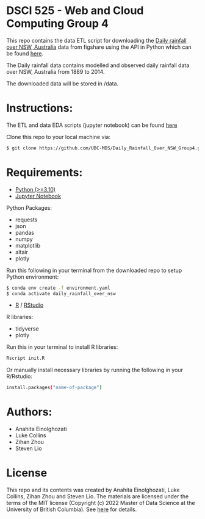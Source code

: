 # DSCI 525 - Web and Cloud Computing Group 4

This repo contains the data ETL script for downloading the [Daily rainfall over NSW, Australia](https://figshare.com/articles/dataset/Daily_rainfall_over_NSW_Australia/14096681) 
data from figshare using the API in Python which can be found [here](https://docs.figshare.com/).

The Daily rainfall data contains modelled and observed daily rainfall data over NSW, Australia from 1889 to 2014.

The downloaded data will be stored in /data.

# Instructions:
The ETL and data EDA scripts (jupyter notebook) can be found [here](https://github.com/UBC-MDS/Daily_Rainfall_Over_NSW_Group4/tree/main/notebooks)

Clone this repo to your local machine via:

```sh
$ git clone https://github.com/UBC-MDS/Daily_Rainfall_Over_NSW_Group4.git
```

# Requirements:
- [Python (>=3.10)](https://www.python.org/)
- [Jupyter Notebook](https://jupyter.org/install)

Python Packages:
  - requests
  - json
  - pandas
  - numpy
  - matplotlib
  - altair
  - plotly

Run this following in your terminal from the downloaded repo to setup Python environment:
```sh
$ conda env create -f environment.yaml
$ conda activate daily_rainfall_over_nsw
```

- [R](https://cran.r-project.org/mirrors.html) / [RStudio](https://www.rstudio.com/products/rstudio/download/)

R libraries:
  - tidyverse
  - plotly

Run this in your terminal to install R libraries:
```sh
Rscript init.R
```
Or manually install necessary libraries by running the following in your R/Rstudio:
```sh
install.packages("name-of-package")
```

# Authors:
- Anahita Einolghozati
- Luke Collins
- Zihan Zhou
- Steven Lio

# License
This repo and its contents was created by Anahita Einolghozati, Luke Collins, Zihan Zhou and Steven Lio. 
The materials are licensed under the terms of the MIT license (Copyright (c) 2022 Master of Data Science at the University of British Columbia). 
See [here](https://github.com/UBC-MDS/Daily_Rainfall_Over_NSW_Group4/blob/main/LICENSE) for details.
